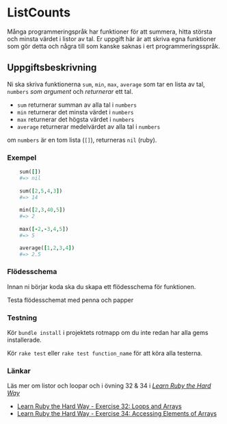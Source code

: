 # ListCounts

Många programmeringspråk har funktioner för att summera, hitta största och minsta värdet i listor av tal.
Er uppgift här är att skriva egna funktioner som gör detta och några till som kanske saknas i ert programmeringsspråk.

## Uppgiftsbeskrivning ##

Ni ska skriva funktionerna `sum`, `min`, `max`, `average` som tar en lista av tal, `numbers` *som argument* och *returnerar* ett tal.

- `sum` returnerar summan av alla tal i `numbers`
- `min` returnerar det minsta värdet i `numbers`
- `max` returnerar det högsta värdet i `numbers`
- `average` returnerar medelvärdet av alla tal i `numbers`

om `numbers` är en tom lista (`[]`), returneras `nil` (ruby).


### Exempel ###

```ruby
	sum([])
	#=> nil
    
	sum([2,5,4,3])
	#=> 14
	
	min([2,3,40,5])
	#=> 2
	
	max([-2,-3,4,5])
	#=> 5

	average([1,2,3,4])
	#=> 2.5
```


### Flödesschema ###

Innan ni börjar koda ska du skapa ett flödesschema för funktionen.

Testa flödesschemat med penna och papper


### Testning ###

Kör `bundle install` i projektets rotmapp om du inte redan har alla gems installerade.

Kör `rake test` eller `rake test function_name` för att köra alla testerna.


### Länkar ###

Läs mer om listor och loopar och i övning 32 & 34 i [*Learn Ruby the Hard Way*](http://ruby.learncodethehardway.org/book)

* [Learn Ruby the Hard Way - Exercise 32: Loops and Arrays](http://learnrubythehardway.org/book/ex32.html)
* [Learn Ruby the Hard Way - Exercise 34: Accessing Elements of Arrays](http://learnrubythehardway.org/book/ex34.html)
